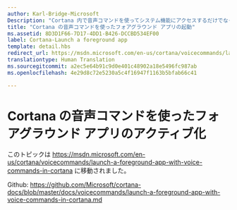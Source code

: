 ```yaml
---
author: Karl-Bridge-Microsoft
Description: "Cortana 内で音声コマンドを使ってシステム機能にアクセスするだけでなく、Cortana を通じて音声コマンドを使ってフォアグラウンド アプリを起動し、アプリ内で実行するアクションやコマンドを指定することもできます。"
title: "Cortana の音声コマンドを使ったフォアグラウンド アプリの起動"
ms.assetid: 8D3D1F66-7D17-4DD1-B426-DCCBD534EF00
label: Cortana-Launch a foreground app
template: detail.hbs
redirect_url: https://msdn.microsoft.com/en-us/cortana/voicecommands/launch-a-foreground-app-with-voice-commands-in-cortana
translationtype: Human Translation
ms.sourcegitcommit: a2ec5e64b91c9d0e401c48902a18e5496fc987ab
ms.openlocfilehash: 4e29d8c72e5230a5c4f16947f1163b5bfab66c41

---
```


# Cortana の音声コマンドを使ったフォアグラウンド アプリのアクティブ化

このトピックは https://msdn.microsoft.com/en-us/cortana/voicecommands/launch-a-foreground-app-with-voice-commands-in-cortana に移動されました。

Github: https://github.com/Microsoft/cortana-docs/blob/master/docs/voicecommands/launch-a-foreground-app-with-voice-commands-in-cortana.md



<!--HONumber=Jul16_HO1-->



